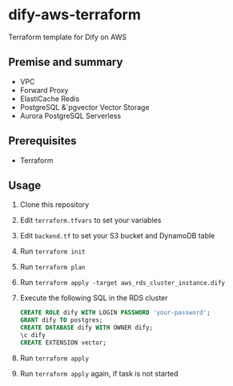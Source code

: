 # dify-aws-terraform

Terraform template for Dify on AWS

## Premise and summary

- VPC 
- Forward Proxy 
- ElastiCache Redis 
- PostgreSQL &`pgvector Vector Storage 
- Aurora PostgreSQL Serverless

## Prerequisites

- Terraform

## Usage

1. Clone this repository
2. Edit `terraform.tfvars` to set your variables
3. Edit `backend.tf` to set your S3 bucket and DynamoDB table
4. Run `terraform init`
5. Run `terraform plan`
6. Run `terraform apply -target aws_rds_cluster_instance.dify`
7. Execute the following SQL in the RDS cluster

    ```sql
    CREATE ROLE dify WITH LOGIN PASSWORD 'your-password';
    GRANT dify TO postgres;
    CREATE DATABASE dify WITH OWNER dify;
    \c dify
    CREATE EXTENSION vector;
    ```

8. Run `terraform apply`
9. Run `terraform apply` again, if task is not started
